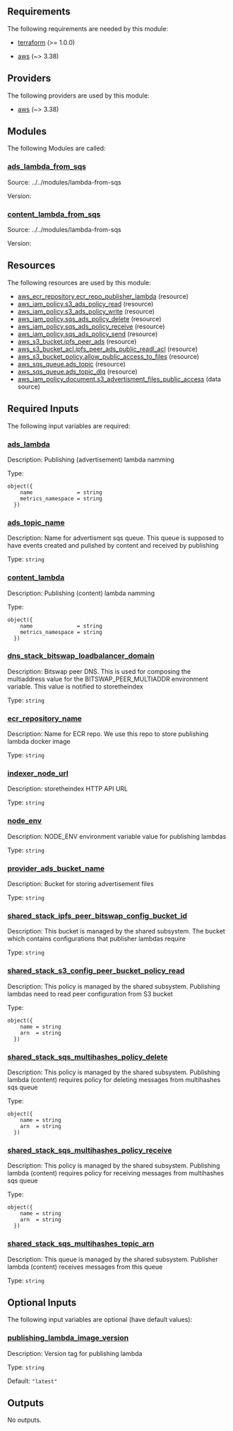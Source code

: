 <!-- BEGIN_TF_DOCS -->
## Requirements

The following requirements are needed by this module:

- <a name="requirement_terraform"></a> [terraform](#requirement\_terraform) (>= 1.0.0)

- <a name="requirement_aws"></a> [aws](#requirement\_aws) (~> 3.38)

## Providers

The following providers are used by this module:

- <a name="provider_aws"></a> [aws](#provider\_aws) (~> 3.38)

## Modules

The following Modules are called:

### <a name="module_ads_lambda_from_sqs"></a> [ads\_lambda\_from\_sqs](#module\_ads\_lambda\_from\_sqs)

Source: ../../modules/lambda-from-sqs

Version:

### <a name="module_content_lambda_from_sqs"></a> [content\_lambda\_from\_sqs](#module\_content\_lambda\_from\_sqs)

Source: ../../modules/lambda-from-sqs

Version:

## Resources

The following resources are used by this module:

- [aws_ecr_repository.ecr_repo_publisher_lambda](https://registry.terraform.io/providers/hashicorp/aws/latest/docs/resources/ecr_repository) (resource)
- [aws_iam_policy.s3_ads_policy_read](https://registry.terraform.io/providers/hashicorp/aws/latest/docs/resources/iam_policy) (resource)
- [aws_iam_policy.s3_ads_policy_write](https://registry.terraform.io/providers/hashicorp/aws/latest/docs/resources/iam_policy) (resource)
- [aws_iam_policy.sqs_ads_policy_delete](https://registry.terraform.io/providers/hashicorp/aws/latest/docs/resources/iam_policy) (resource)
- [aws_iam_policy.sqs_ads_policy_receive](https://registry.terraform.io/providers/hashicorp/aws/latest/docs/resources/iam_policy) (resource)
- [aws_iam_policy.sqs_ads_policy_send](https://registry.terraform.io/providers/hashicorp/aws/latest/docs/resources/iam_policy) (resource)
- [aws_s3_bucket.ipfs_peer_ads](https://registry.terraform.io/providers/hashicorp/aws/latest/docs/resources/s3_bucket) (resource)
- [aws_s3_bucket_acl.ipfs_peer_ads_public_readl_acl](https://registry.terraform.io/providers/hashicorp/aws/latest/docs/resources/s3_bucket_acl) (resource)
- [aws_s3_bucket_policy.allow_public_access_to_files](https://registry.terraform.io/providers/hashicorp/aws/latest/docs/resources/s3_bucket_policy) (resource)
- [aws_sqs_queue.ads_topic](https://registry.terraform.io/providers/hashicorp/aws/latest/docs/resources/sqs_queue) (resource)
- [aws_sqs_queue.ads_topic_dlq](https://registry.terraform.io/providers/hashicorp/aws/latest/docs/resources/sqs_queue) (resource)
- [aws_iam_policy_document.s3_advertisment_files_public_access](https://registry.terraform.io/providers/hashicorp/aws/latest/docs/data-sources/iam_policy_document) (data source)

## Required Inputs

The following input variables are required:

### <a name="input_ads_lambda"></a> [ads\_lambda](#input\_ads\_lambda)

Description: Publishing (advertisement) lambda namming

Type:

```hcl
object({
    name              = string
    metrics_namespace = string
  })
```

### <a name="input_ads_topic_name"></a> [ads\_topic\_name](#input\_ads\_topic\_name)

Description: Name for advertisment sqs queue. This queue is supposed to have events created and pulished by content and received by publishing

Type: `string`

### <a name="input_content_lambda"></a> [content\_lambda](#input\_content\_lambda)

Description: Publishing (content) lambda namming

Type:

```hcl
object({
    name              = string
    metrics_namespace = string
  })
```

### <a name="input_dns_stack_bitswap_loadbalancer_domain"></a> [dns\_stack\_bitswap\_loadbalancer\_domain](#input\_dns\_stack\_bitswap\_loadbalancer\_domain)

Description: Bitswap peer DNS. This is used for composing the multiaddress value for the BITSWAP\_PEER\_MULTIADDR environment variable. This value is notified to storetheindex

Type: `string`

### <a name="input_ecr_repository_name"></a> [ecr\_repository\_name](#input\_ecr\_repository\_name)

Description: Name for ECR repo. We use this repo to store publishing lambda docker image

Type: `string`

### <a name="input_indexer_node_url"></a> [indexer\_node\_url](#input\_indexer\_node\_url)

Description: storetheindex HTTP API URL

Type: `string`

### <a name="input_node_env"></a> [node\_env](#input\_node\_env)

Description: NODE\_ENV environment variable value for publishing lambdas

Type: `string`

### <a name="input_provider_ads_bucket_name"></a> [provider\_ads\_bucket\_name](#input\_provider\_ads\_bucket\_name)

Description: Bucket for storing advertisement files

Type: `string`

### <a name="input_shared_stack_ipfs_peer_bitswap_config_bucket_id"></a> [shared\_stack\_ipfs\_peer\_bitswap\_config\_bucket\_id](#input\_shared\_stack\_ipfs\_peer\_bitswap\_config\_bucket\_id)

Description: This bucket is managed by the shared subsystem. The bucket which contains configurations that publisher lambdas require

Type: `string`

### <a name="input_shared_stack_s3_config_peer_bucket_policy_read"></a> [shared\_stack\_s3\_config\_peer\_bucket\_policy\_read](#input\_shared\_stack\_s3\_config\_peer\_bucket\_policy\_read)

Description: This policy is managed by the shared subsystem. Publishing lambdas need to read peer configuration from S3 bucket

Type:

```hcl
object({
    name = string
    arn  = string
  })
```

### <a name="input_shared_stack_sqs_multihashes_policy_delete"></a> [shared\_stack\_sqs\_multihashes\_policy\_delete](#input\_shared\_stack\_sqs\_multihashes\_policy\_delete)

Description: This policy is managed by the shared subsystem. Publishing lambda (content) requires policy for deleting messages from multihashes sqs queue

Type:

```hcl
object({
    name = string
    arn  = string
  })
```

### <a name="input_shared_stack_sqs_multihashes_policy_receive"></a> [shared\_stack\_sqs\_multihashes\_policy\_receive](#input\_shared\_stack\_sqs\_multihashes\_policy\_receive)

Description: This policy is managed by the shared subsystem. Publishing lambda (content) requires policy for receiving messages from multihashes sqs queue

Type:

```hcl
object({
    name = string
    arn  = string
  })
```

### <a name="input_shared_stack_sqs_multihashes_topic_arn"></a> [shared\_stack\_sqs\_multihashes\_topic\_arn](#input\_shared\_stack\_sqs\_multihashes\_topic\_arn)

Description: This queue is managed by the shared subsystem. Publisher lambda (content) receives messages from this queue

Type: `string`

## Optional Inputs

The following input variables are optional (have default values):

### <a name="input_publishing_lambda_image_version"></a> [publishing\_lambda\_image\_version](#input\_publishing\_lambda\_image\_version)

Description: Version tag for publishing lambda

Type: `string`

Default: `"latest"`

## Outputs

No outputs.
<!-- END_TF_DOCS -->